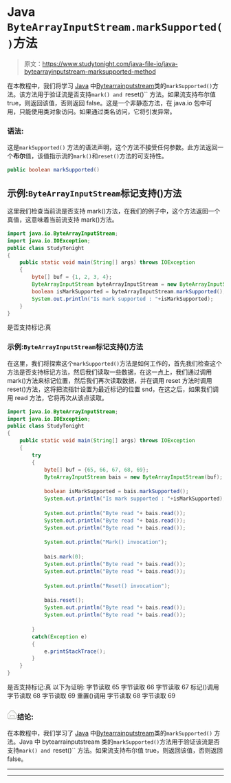 # Java `ByteArrayInputStream.markSupported()`方法

> 原文：<https://www.studytonight.com/java-file-io/java-bytearrayinputstream-marksupported-method>

在本教程中，我们将学习 [Java](https://www.studytonight.com/java/) 中[Bytearrainputstream](https://www.studytonight.com/java-file-io/java-bytearrayinputstream-class)类的`markSupported()`方法。该方法用于验证流是否支持`mark() and `reset()`` 方法。如果流支持布尔值 true，则返回该值，否则返回 false。这是一个非静态方法，在 java.io 包中可用，只能使用类对象访问。如果通过类名访问，它将引发异常。

### 语法:

这是`markSupported()` 方法的语法声明，这个方法不接受任何参数。此方法返回一个**布尔**值，该值指示流的`mark()`和`reset()`方法的可支持性。

```java
public boolean markSupported()
```

## 示例:`ByteArrayInputStream`标记支持()方法

这里我们检查当前流是否支持 mark()方法，在我们的例子中，这个方法返回一个真值，这意味着当前流支持 mark()方法。

```java
import java.io.ByteArrayInputStream;
import java.io.IOException;
public class StudyTonight 
{
	public static void main(String[] args) throws IOException 
	{ 
		byte[] buf = {1, 2, 3, 4};  
        ByteArrayInputStream byteArrayInputStream = new ByteArrayInputStream(buf);  
        boolean isMarkSupported = byteArrayInputStream.markSupported();  
        System.out.println("Is mark supported : "+isMarkSupported);  
	}  
}
```

是否支持标记:真

### 示例:`ByteArrayInputStream`标记支持()方法

在这里，我们将探索这个`markSupported()`方法是如何工作的，首先我们检查这个方法是否支持标记方法，然后我们读取一些数据，在这一点上，我们通过调用 mark()方法来标记位置，然后我们再次读取数据，并在调用 reset 方法时调用 reset()方法，这将把流指针设置为最近标记的位置 snd，在这之后，如果我们调用 read 方法，它将再次从该点读取。

```java
import java.io.ByteArrayInputStream;
import java.io.IOException;
public class StudyTonight 
{
	public static void main(String[] args) throws IOException 
	{ 
		try 
		{
			byte[] buf = {65, 66, 67, 68, 69};
			ByteArrayInputStream bais = new ByteArrayInputStream(buf);

			boolean isMarkSupported = bais.markSupported();
			System.out.println("Is mark supported : "+isMarkSupported);

			System.out.println("Byte read "+ bais.read());
			System.out.println("Byte read "+ bais.read());
			System.out.println("Byte read "+ bais.read());

			System.out.println("Mark() invocation");

			bais.mark(0);
			System.out.println("Byte read "+ bais.read());
			System.out.println("Byte read "+ bais.read());

			System.out.println("Reset() invocation");

			bais.reset();
			System.out.println("Byte read "+ bais.read());
			System.out.println("Byte read "+ bais.read());

		} 
		catch(Exception e) 
		{
			e.printStackTrace();
		}
	}  
}
```

是否支持标记:真
以下为证明:
字节读取 65
字节读取 66
字节读取 67
标记()调用
字节读取 68
字节读取 69
重置()调用
字节读取 68
字节读取 69

### ![mail](img/6ad6846af98aad278a954670e0e6f06b.png "mail")结论:

在本教程中，我们学习了 [Java](https://www.studytonight.com/java/) 中[Bytearrainputstream](https://www.studytonight.com/java-file-io/java-bytearrayinputstream-class)类的`markSupported()` 方法。Java 中 bytearrainputstream 类的`markSupported()`方法用于验证该流是否支持`mark() and `reset()`` 方法。如果流支持布尔值 true，则返回该值，否则返回 false。

* * *

* * *